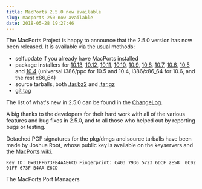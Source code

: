 ```yaml
---
title: MacPorts 2.5.0 now available
slug: macports-250-now-available
date: 2018-05-28 19:27:46
---
```


The MacPorts Project is happy to announce that the 2.5.0 version has now
been released. It is available via the usual methods:

- selfupdate if you already have MacPorts installed
- package installers for [10.13][1], [10.12][2], [10.11][3], [10.10][4], [10.9][5],
[10.8][6], [10.7][7], [10.6][8], [10.5][9] and [10.4][10] (universal i386/ppc for 10.5 and 10.4,
i386/x86\_64 for 10.6, and the rest x86\_64)
- source tarballs, both [.tar.bz2][11] and [.tar.gz][12]
- [git tag][13]

The list of what's new in 2.5.0 can be found in the [ChangeLog][14].

A big thanks to the developers for their hard work with all of the
various features and bug fixes in 2.5.0, and to all those who helped out
by reporting bugs or testing.

Detached PGP signatures for the pkg/dmgs and source tarballs have been
made by Joshua Root, whose public key is available on the keyservers and the
[MacPorts wiki][15].

`Key ID: 0x01FF673FB4AAE6CD Fingerprint: C403 7936 5723 6DCF 2E58  0C02 01FF 673F B4AA E6CD`

The MacPorts Port Managers

[1]: <https://github.com/macports/macports-base/releases/download/v2.5.0/MacPorts-2.5.0-10.13-HighSierra.pkg>
[2]: <https://github.com/macports/macports-base/releases/download/v2.5.0/MacPorts-2.5.0-10.12-Sierra.pkg>
[3]: <https://github.com/macports/macports-base/releases/download/v2.5.0/MacPorts-2.5.0-10.11-ElCapitan.pkg>
[4]: <https://github.com/macports/macports-base/releases/download/v2.5.0/MacPorts-2.5.0-10.10-Yosemite.pkg>
[5]: <https://github.com/macports/macports-base/releases/download/v2.5.0/MacPorts-2.5.0-10.9-Mavericks.pkg>
[6]: <https://github.com/macports/macports-base/releases/download/v2.5.0/MacPorts-2.5.0-10.8-MountainLion.pkg>
[7]: <https://github.com/macports/macports-base/releases/download/v2.5.0/MacPorts-2.5.0-10.7-Lion.pkg>
[8]: <https://github.com/macports/macports-base/releases/download/v2.5.0/MacPorts-2.5.0-10.6-SnowLeopard.pkg>
[9]: <https://github.com/macports/macports-base/releases/download/v2.5.0/MacPorts-2.5.0-10.5-Leopard.dmg>
[10]: <https://github.com/macports/macports-base/releases/download/v2.5.0/MacPorts-2.5.0-10.4-Tiger.dmg>
[11]: <https://github.com/macports/macports-base/releases/download/v2.5.0/MacPorts-2.5.0.tar.bz2>
[12]: <https://github.com/macports/macports-base/releases/download/v2.5.0/MacPorts-2.5.0.tar.gz>
[13]: <https://github.com/macports/macports-base/releases/tag/v2.5.0>
[14]: <https://github.com/macports/macports-base/blob/v2.5.0/ChangeLog>
[15]: <https://trac.macports.org/wiki/jmr>
